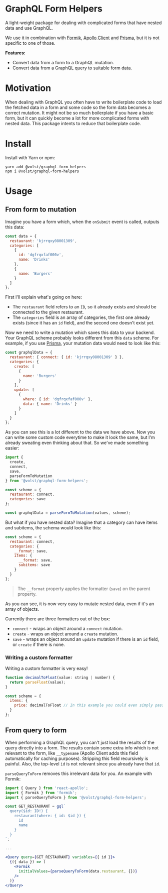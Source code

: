 # GraphQL Form Helpers

A light-weight package for dealing with complicated forms that have nested data and use GraphQL.

We use it in combination with [Formik](https://github.com/jaredpalmer/formik), [Apollo Client](https://github.com/apollographql/apollo-client) and [Prisma](https://www.prisma.io/), but it is not specific to one of those.

**Features:**

* Convert data from a form to a GraphQL mutation.
* Convert data from a GraphQL query to suitable form data.

# Motivation

When dealing with GraphQL you often have to write boilerplate code to load the fetched data in a form and some code so the form data becomes a correct mutation. It might not be so much boilerplate if you have a basic form, but it can quickly become a lot for more complicated forms with nested data. This package intents to reduce that boilerplate code.

# Install

Install with Yarn or npm:

```
yarn add @volst/graphql-form-helpers
npm i @volst/graphql-form-helpers
```

# Usage

## From form to mutation

Imagine you have a form which, when the `onSubmit` event is called, outputs this data:

```jsx
const data = {
  restaurant: 'kjrrqxy08001309',
  categories: [
    {
      id: 'dgfrqxfaf000v',
      name: 'Drinks'
    },
    {
      name: 'Burgers'
    }
  ]
};
```

First I'll explain what's going on here:

* The `restaurant` field refers to an `ID`, so it already exists and should be connected to the given restaurant.
* The `categories` field is an array of categories, the first one already exists (since it has an `id` field), and the second one doesn't exist yet.

Now we need to write a mutation which saves this data to your backend. Your GraphQL scheme probably looks different from this `data` scheme. For example, if you use [Prisma](https://www.prisma.io/), your mutation data would need to look like this:

```js
const graphqlData = {
  restaurant: { connect: { id: 'kjrrqxy08001309' } },
  categories: {
    create: [
      {
        name: 'Burgers'
      }
    ],
    update: [
      {
        where: { id: 'dgfrqxfaf000v' },
        data: { name: 'Drinks' }
      }
    ]
  }
};
```

As you can see this is a lot different to the data we have above. Now you can write some custom code everytime to make it look the same, but I'm already sweating even thinking about that. So we've made something easier:

```jsx
import {
  create,
  connect,
  save,
  parseFormToMutation
} from '@volst/graphql-form-helpers';

const scheme = {
  restaurant: connect,
  categories: save
};

const graphqlData = parseFormToMutation(values, scheme);
```

But what if you have nested data? Imagine that a category can have items and subitems, the schema would look like this:

```jsx
const scheme = {
  restaurant: connect,
  categories: {
    __format: save,
    items: {
      __format: save,
      subitems: save
    }
  }
};
```

> The `__format` property applies the formatter (`save`) on the parent property.

As you can see, it is now very easy to mutate nested data, even if it's an array of objects.

Currently there are three formatters out of the box:

* `connect` - wraps an object around a `connect` mutation.
* `create` - wraps an object around a `create` mutation.
* `save` - wraps an object around an `update` mutation if there is an `id` field, or `create` if there is none.

### Writing a custom formatter

Writing a custom formatter is very easy!

```js
function decimalToFloat(value: string | number) {
  return parseFloat(value);
}

const scheme = {
  items: {
    price: decimalToFloat // In this example you could even simply pass `parseFloat` directly
  }
};
```

## From query to form

When performing a GraphQL query, you can't just load the results of the query directly into a form. The results contain some extra info which is not relevant to the form, like `__typename` (Apollo Client adds this field automatically for caching purposes). Stripping this field recursively is painful. Also, the top-level `id` is not relevant since you already have that `id`.

`parseQueryToForm` removes this irrelevant data for you. An example with Formik:

```jsx
import { Query } from 'react-apollo';
import { Formik } from 'formik';
import { parseQueryToForm } from '@volst/graphql-form-helpers';

const GET_RESTAURANT = gql`
  query($id: ID!) {
    restaurant(where: { id: $id }) {
      id
      name
    }
  }
`;

...

<Query query={GET_RESTAURANT} variables={{ id }}>
  {({ data }) => (
    <Formik
      initialValues={parseQueryToForm(data.restaurant, {})}
    />
  )}
</Query>
```
